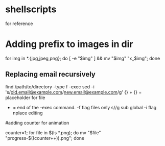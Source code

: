 # shellscripts
for reference

# Adding prefix to images in dir

for img in *.{jpg,jpeg,png}; do [ -e "$img" ] && mv "$img" "x_$img"; done

## Replacing email recursively
find /path/to/directory -type f -exec sed -i 's/old.email@example.com/new.email@example.com/g' {} + 
{} = placeholder for file
+ = end of the -exec command. 
-f flag files only
s//g sub global
-i flag nplace editing

#adding counter for animation

counter=1; for file in $(ls *.png); do mv "$file" "progress-$((counter++)).png"; done

